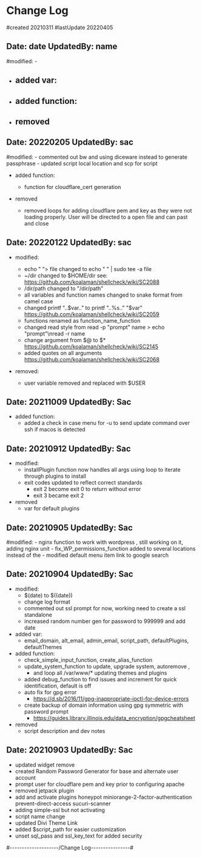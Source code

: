 # Change Log
#created 20210311
#lastUpdate 20220405

## Date: date UpdatedBy: name ###########
#modified:
    - 
- added var:
    - 
- added function:
    - 
- removed
    - 

## Date: 20220205 UpdatedBy: sac ###########
#modified:
    - commented out bw and using diceware instead to generate passphrase 
    - updated script local location and scp for script 

- added function:
    - function for cloudflare_cert generation

- removed
    - removed loops for adding cloudflare pem and key as they were not loading properly. User will be directed to a open file and can past and close

## Date: 20220122 UpdatedBy: sac ###########
 - modified:
    - echo " "> file changed to echo " " | sudo tee -a file
    - ~/dir changed to $HOME/dir see: https://github.com/koalaman/shellcheck/wiki/SC2088
    - /dir/path changed to "/dir/path"
    - all variables and function names changed to snake format from camel case
    - changed printf "..$var.." to printf "..%s.." "$var" https://github.com/koalaman/shellcheck/wiki/SC2059
    - functions renamed as function_name_function
    - changed read style from read -p "prompt" name > echo "prompt"\nread -r name
    - change argument from $@ to $* https://github.com/koalaman/shellcheck/wiki/SC2145
    - added quotes on all arguments https://github.com/koalaman/shellcheck/wiki/SC2068

 - removed: 
    - user variable removed and replaced with $USER

## Date: 20211009 UpdatedBy: Sac ###########
- added function:
    - added a check in case menu for -u to send update command over ssh if macos is detected

## Date: 20210912 UpdatedBy: Sac ###########  
- modified:
    - installPlugin function now handles all args using loop to iterate through plugins to install
    - exit codes updated to reflect correct standards
        - exit 2 become exit 0 to return without error
        - exit 3 became exit 2
- removed
    -  var for default plugins

## Date: 20210905 UpdatedBy: Sac ###########
#modified:
    -  nginx function to work with wordpress , still working on it, adding nginx unit
    - fix_WP_permissions_function added to several locations instead of the 
    - modified default menu item link to google search

## Date: 20210904 UpdatedBy: Sac ###########
- modified:
    - $(date) to $((date))
    - change log format
    - commented out ssl prompt for now, working need to create a ssl standalone
    - increased random number gen for password to 999999 and add date
- added var:
    - email_domain, alt_email, admin_email, script_path, defaultPlugins, defaultThemes
- added function:
    - check_simple_input_function, create_alias_function
    - update_system_function to update, upgrade system, autoremove , 
        - and loop all /var/www/* updating themes and plugins
    - added debug_function to find issues and increment for quick identification, default is off
    - auto fix for gpg error 
        - https://d.sb/2016/11/gpg-inappropriate-ioctl-for-device-errors
    - create backup of domain information using gpg symmetric with password prompt
        - https://guides.library.illinois.edu/data_encryption/gpgcheatsheet
- removed
    - script description and dev notes


## Date: 20210903 UpdatedBy: Sac ###########
- updated widget remove
- created Random Password Generator for base and alternate user account
- prompt user for cloudflare pem and key prior to configuring apache
- removed jetpack plugin
- add and activate plugins honeypot miniorange-2-factor-authentication prevent-direct-access sucuri-scanner
- adding simple-ssl but not activating
- script name change
- updated Divi Theme Link 
- added $script_path for easier customization
- unset sql_pass and ssl_key_text for added security

#--------------------/Change Log----------------#